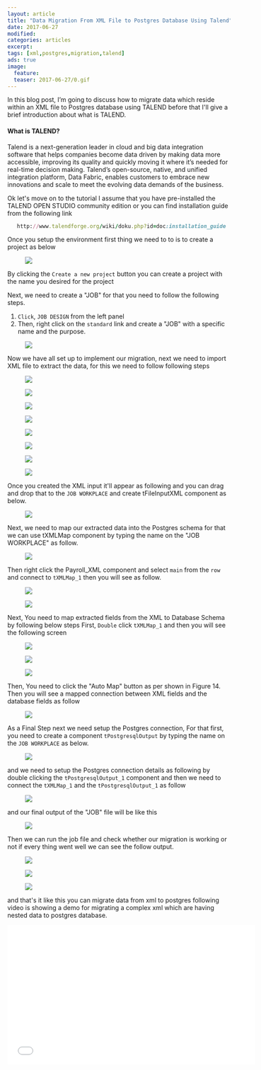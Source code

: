 ```yaml
---
layout: article
title: "Data Migration From XML File to Postgres Database Using Talend"
date: 2017-06-27
modified:
categories: articles
excerpt:
tags: [xml,postgres,migration,talend]
ads: true
image:
  feature: 
  teaser: 2017-06-27/0.gif
--- 
```


In this blog post, I’m going to discuss how to migrate data which reside within an XML file to Postgres 
database using TALEND before that I'll give a brief introduction about what is TALEND.

#### What is TALEND?

Talend is a next-generation leader in cloud and big data integration software that helps companies become 
data driven by making data more accessible, improving its quality and quickly moving it where it’s needed 
for real-time decision making. Talend’s open-source, native, and unified integration platform, Data Fabric, 
enables customers to embrace new innovations and scale to meet the evolving data demands of the business.

Ok let's move on to the tutorial I assume that you have pre-installed the TALEND OPEN STUDIO community edition
or you can find installation guide from the following link

```ruby
   http://www.talendforge.org/wiki/doku.php?id=doc:installation_guide
```

Once you setup the environment first thing we need to to is to create a project as below

<figure>
	<a href="#"><img src="{{ site.url }}/images/2017-06-27/1.png"></a>
	<figcaption></figcaption>
</figure>

By clicking the `Create a new project` button you can create a project with the name you 
desired for the project

Next, we need to create a "JOB" for that you need to follow the following steps.

1. `Click`, `JOB DESIGN` from the left panel
2. Then, right click on the `standard` link and create a "JOB" with a specific name and the purpose.

<figure>
	<a href="#"><img src="{{ site.url }}/images/2017-06-27/2.png"></a>
	<figcaption></figcaption>
</figure>

Now we have all set up to implement our migration, next we need to import XML file to extract the data, 
for this we need to follow following steps

<figure>
	<a href="#"><img src="{{ site.url }}/images/2017-06-27/3.png"></a>
	<figcaption></figcaption>
</figure>

<figure>
	<a href="#"><img src="{{ site.url }}/images/2017-06-27/4.png"></a>
	<figcaption></figcaption>
</figure>

<figure>
	<a href="#"><img src="{{ site.url }}/images/2017-06-27/5.png"></a>
	<figcaption></figcaption>
</figure>

<figure>
	<a href="#"><img src="{{ site.url }}/images/2017-06-27/5_1.png"></a>
	<figcaption></figcaption>
</figure>

<figure>
	<a href="#"><img src="{{ site.url }}/images/2017-06-27/6.png"></a>
	<figcaption></figcaption>
</figure>

<figure>
	<a href="#"><img src="{{ site.url }}/images/2017-06-27/7.png"></a>
	<figcaption></figcaption>
</figure>

<figure>
	<a href="#"><img src="{{ site.url }}/images/2017-06-27/8.png"></a>
	<figcaption></figcaption>
</figure>

<figure>
	<a href="#"><img src="{{ site.url }}/images/2017-06-27/9.png"></a>
	<figcaption></figcaption>
</figure>

Once you created the XML input it'll appear as following and you can drag and drop 
that to the `JOB WORKPLACE` and create tFileInputXML component as below.

<figure>
	<a href="#"><img src="{{ site.url }}/images/2017-06-27/10.png"></a>
	<figcaption></figcaption>
</figure>

Next, we need to map our extracted data into the Postgres schema for that we can use tXMLMap 
component by typing the name on the "JOB WORKPLACE" as follow.

<figure>
	<a href="#"><img src="{{ site.url }}/images/2017-06-27/11.png"></a>
	<figcaption></figcaption>
</figure>

Then right click the Payroll_XML component and select `main` from the `row` and 
connect to `tXMLMap_1` then you will see as follow.

<figure>
	<a href="#"><img src="{{ site.url }}/images/2017-06-27/12.png"></a>
	<figcaption></figcaption>
</figure>

<figure>
	<a href="#"><img src="{{ site.url }}/images/2017-06-27/13.png"></a>
	<figcaption></figcaption>
</figure>

Next, You need to map extracted fields from the XML to Database Schema by following below steps
First, `Double` click `tXMLMap_1` and then you will see the following screen

<figure>
	<a href="#"><img src="{{ site.url }}/images/2017-06-27/14.png"></a>
	<figcaption></figcaption>
</figure>

<figure>
	<a href="#"><img src="{{ site.url }}/images/2017-06-27/15.png"></a>
	<figcaption></figcaption>
</figure>

<figure>
	<a href="#"><img src="{{ site.url }}/images/2017-06-27/16.png"></a>
	<figcaption></figcaption>
</figure>

Then, You need to click the "Auto Map" button as per shown in Figure 14. Then you will see a mapped 
connection between XML fields and the database fields as follow

<figure>
	<a href="#"><img src="{{ site.url }}/images/2017-06-27/17.png"></a>
	<figcaption></figcaption>
</figure>

As a Final Step next we need setup the Postgres connection, For that first, you need to create a 
component `tPostgresqlOutput` by typing the name on the `JOB WORKPLACE` as below.

<figure>
	<a href="#"><img src="{{ site.url }}/images/2017-06-27/18.png"></a>
	<figcaption></figcaption>
</figure>

and we need to setup the Postgres connection details as following by double clicking the `tPostgresqlOutput_1` 
component and then we need to connect the `tXMLMap_1` and the `tPostgresqlOutput_1` as follow

<figure>
	<a href="#"><img src="{{ site.url }}/images/2017-06-27/19.png"></a>
	<figcaption></figcaption>
</figure>

and our final output of the "JOB" file will be like this 

<figure>
	<a href="#"><img src="{{ site.url }}/images/2017-06-27/20.png"></a>
	<figcaption></figcaption>
</figure>

Then we can run the job file and check whether our migration is working or not if every thing went well
we can see the follow output.

<figure>
	<a href="#"><img src="{{ site.url }}/images/2017-06-27/21.png"></a>
	<figcaption></figcaption>
</figure>

<figure>
	<a href="#"><img src="{{ site.url }}/images/2017-06-27/22.png"></a>
	<figcaption></figcaption>
</figure>

<figure>
	<a href="#"><img src="{{ site.url }}/images/2017-06-27/23.png"></a>
	<figcaption></figcaption>
</figure>

and that's it like this you can migrate data from xml to postgres following video is showing a demo
for migrating a complex xml which are having nested data to postgres database.


<iframe width="560" height="315" src="//www.youtube.com/embed/uEcRBc_245c" frameborder="0"> </iframe>





